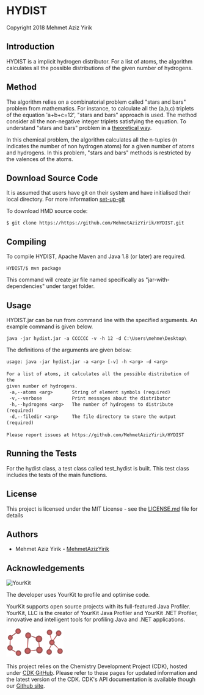 # HYDIST

Copyright 2018 Mehmet Aziz Yirik

## Introduction

HYDIST is a implicit hydrogen distributor. For a list of atoms, the algorithm calculates all the possible distributions of the given number of hydrogens.

## Method 

The algorithm relies on a combinatorial problem called "stars and bars" problem from mathematics. For instance, to calculate all the (a,b,c) triplets of the equation 'a+b+c=12', "stars and bars" approach is used. The method consider all the non-negative integer triplets satisfying the equation. To understand "stars and bars" problem in a [theoretical way](https://en.wikipedia.org/wiki/Stars_and_bars_(combinatorics)). 

In this chemical problem, the algorithm calculates all the n-tuples (n indicates the number of non hydrogen atoms) for a given number of atoms and hydrogens. In this problem, "stars and bars" methods is restricted by the valences of the atoms. 

## Download Source Code

It is assumed that users have git on their system and have initialised their local directory. For more information [set-up-git](https://help.github.com/articles/set-up-git/ )

To download HMD source code:

```
$ git clone https://https://github.com/MehmetAzizYirik/HYDIST.git
```
## Compiling

To compile HYDIST, Apache Maven and Java 1.8 (or later) are required.
```
HYDIST/$ mvn package
```
This command will create jar file named specifically as "jar-with-dependencies" under target folder.

## Usage

HYDIST.jar can be run from command line with the specified arguments. An example command is given below.

```
java -jar hydist.jar -a CCCCCC -v -h 12 -d C:\Users\mehme\Desktop\
```

The definitions of the arguments are given below:

```
usage: java -jar hydist.jar -a <arg> [-v] -h <arg> -d <arg>

For a list of atoms, it calculates all the possible distribution of the
given number of hydrogens.
 -a,--atoms <arg>       String of element symbols (required)
 -v,--verbose           Print messages about the distributor
 -h,--hydrogens <arg>   The number of hydrogens to distribute (required)
 -d,--filedir <arg>     The file directory to store the output (required)

Please report issues at https://github.com/MehmetAzizYirik/HYDIST

```

## Running the Tests

For the hydist class, a test class called test_hydist is built. This test class includes the tests of the main functions. 

## License
This project is licensed under the MIT License - see the [LICENSE.md](https://github.com/MehmetAzizYirik/HYDIST/blob/master/LICENSE) file for details

## Authors

 - Mehmet Aziz Yirik - [MehmetAzizYirik](https://github.com/MehmetAzizYirik)
 
## Acknowledgements
![YourKit](https://camo.githubusercontent.com/97fa03cac759a772255b93c64ab1c9f76a103681/68747470733a2f2f7777772e796f75726b69742e636f6d2f696d616765732f796b6c6f676f2e706e67)

The developer uses YourKit to profile and optimise code.

YourKit supports open source projects with its full-featured Java Profiler. YourKit, LLC is the creator of YourKit Java Profiler and YourKit .NET Profiler, innovative and intelligent tools for profiling Java and .NET applications.

![cdk](https://github.com/MehmetAzizYirik/HMD/blob/master/cdk.png)

This project relies on the Chemistry Development Project (CDK), hosted under [CDK GitHub](http://cdk.github.io/). Please refer to these pages for updated information and the latest version of the CDK. CDK's API documentation is available though our [Github site](http://cdk.github.io/cdk/).


